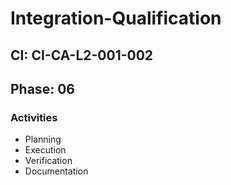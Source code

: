 # Integration-Qualification

## CI: CI-CA-L2-001-002
## Phase: 06

### Activities
- Planning
- Execution
- Verification
- Documentation
